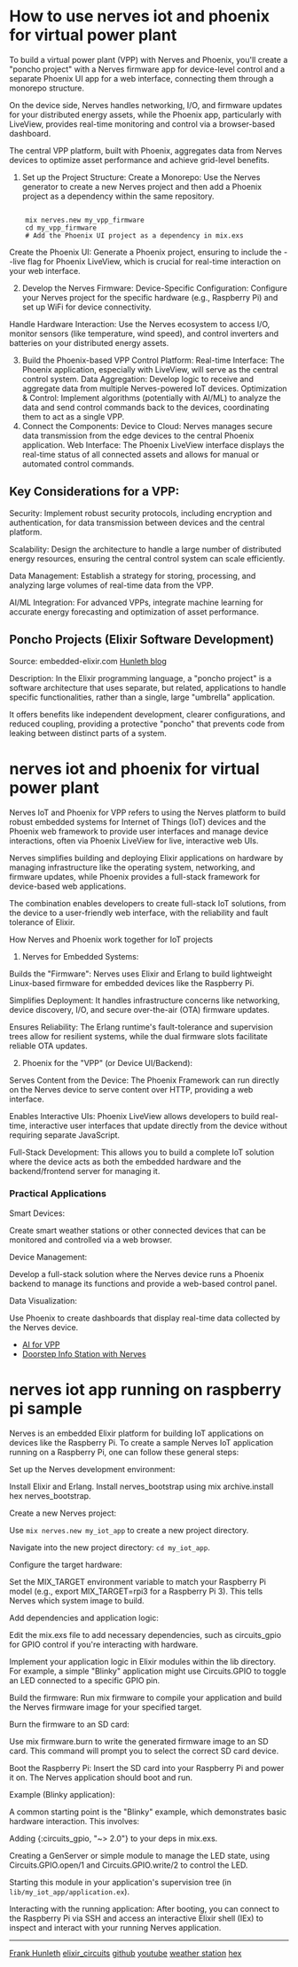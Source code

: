 # How to use nerves iot and phoenix for virtual power plant

To build a virtual power plant (VPP) with Nerves and Phoenix, you'll create a "poncho project" with a Nerves firmware app for device-level control and a separate Phoenix UI app for a web interface, connecting them through a monorepo structure. 

On the device side, Nerves handles networking, I/O, and firmware updates for your distributed energy assets, while the Phoenix app, particularly with LiveView, provides real-time monitoring and control via a browser-based dashboard. 

The central VPP platform, built with Phoenix, aggregates data from Nerves devices to optimize asset performance and achieve grid-level benefits.
 
1. Set up the Project Structure: 
Create a Monorepo: Use the Nerves generator to create a new Nerves project and then add a Phoenix project as a dependency within the same repository.
```Code

    mix nerves.new my_vpp_firmware
    cd my_vpp_firmware
    # Add the Phoenix UI project as a dependency in mix.exs
```
Create the Phoenix UI: Generate a Phoenix project, ensuring to include the --live flag for Phoenix LiveView, which is crucial for real-time interaction on your web interface. 

2. Develop the Nerves Firmware:
Device-Specific Configuration:
Configure your Nerves project for the specific hardware (e.g., Raspberry Pi) and set up WiFi for device connectivity.

Handle Hardware Interaction:
Use the Nerves ecosystem to access I/O, monitor sensors (like temperature, wind speed), and control inverters and batteries on your distributed energy assets. 

3. Build the Phoenix-based VPP Control Platform:
Real-time Interface:
The Phoenix application, especially with LiveView, will serve as the central control system. 
Data Aggregation:
Develop logic to receive and aggregate data from multiple Nerves-powered IoT devices. 
Optimization & Control:
Implement algorithms (potentially with AI/ML) to analyze the data and send control commands back to the devices, coordinating them to act as a single VPP. 
4. Connect the Components:
Device to Cloud:
Nerves manages secure data transmission from the edge devices to the central Phoenix application. 
Web Interface:
The Phoenix LiveView interface displays the real-time status of all connected assets and allows for manual or automated control commands. 

## Key Considerations for a VPP:
Security:
Implement robust security protocols, including encryption and authentication, for data transmission between devices and the central platform. 

Scalability:
Design the architecture to handle a large number of distributed energy resources, ensuring the central control system can scale efficiently. 

Data Management:
Establish a strategy for storing, processing, and analyzing large volumes of real-time data from the VPP. 

AI/ML Integration:
For advanced VPPs, integrate machine learning for accurate energy forecasting and optimization of asset performance. 

## Poncho Projects (Elixir Software Development)
Source: embedded-elixir.com [Hunleth blog](https://embedded-elixir.com/)

Description: In the Elixir programming language, a "poncho project" is a software architecture that uses separate, 
but related, applications to handle specific functionalities, rather than a single, large "umbrella" application. 

It offers benefits like independent development, clearer configurations, and reduced coupling, 
providing a protective "poncho" that prevents code from leaking between distinct parts of a system. 

# nerves iot and phoenix for virtual power plant

Nerves IoT and Phoenix for VPP refers to using the Nerves platform to build robust embedded systems for Internet of Things (IoT) devices and the Phoenix web framework to provide user interfaces and manage device interactions, often via Phoenix LiveView for live, interactive web UIs. 

Nerves simplifies building and deploying Elixir applications on hardware by managing infrastructure like the operating system, 
networking, and firmware updates, while Phoenix provides a full-stack framework for device-based web applications. 

The combination enables developers to create full-stack IoT solutions, from the device to a user-friendly web interface, with the reliability and fault tolerance of Elixir. 

How Nerves and Phoenix work together for IoT projects

1. Nerves for Embedded Systems:

Builds the "Firmware": Nerves uses Elixir and Erlang to build lightweight Linux-based firmware for embedded devices like the Raspberry Pi. 

Simplifies Deployment: It handles infrastructure concerns like networking, device discovery, I/O, and secure over-the-air (OTA) firmware updates. 

Ensures Reliability: The Erlang runtime's fault-tolerance and supervision trees allow for resilient systems, 
while the dual firmware slots facilitate reliable OTA updates. 

2. Phoenix for the "VPP" (or Device UI/Backend):

Serves Content from the Device: The Phoenix Framework can run directly on the Nerves device to serve content over HTTP, providing a web interface. 

Enables Interactive UIs: Phoenix LiveView allows developers to build real-time, interactive user interfaces that update directly from the device without requiring separate JavaScript. 

Full-Stack Development: This allows you to build a complete IoT solution where the device acts 
as both the embedded hardware and the backend/frontend server for managing it.

### Practical Applications

Smart Devices:

Create smart weather stations or other connected devices that can be monitored and controlled via a web browser. 

Device Management:

Develop a full-stack solution where the Nerves device runs a Phoenix backend to manage its functions and provide a web-based control panel. 

Data Visualization:

Use Phoenix to create dashboards that display real-time data collected by the Nerves device. 

- [AI for VPP](https://www.mdpi.com/1996-1073/18/13/3325)
- [Doorstep Info Station with Nerves](https://curiosum.com/blog/build-phoenix-based-info-station-with-nerves)

# nerves iot app running on raspberry pi sample

Nerves is an embedded Elixir platform for building IoT applications on devices like the Raspberry Pi. 
To create a sample Nerves IoT application running on a Raspberry Pi, one can follow these general steps:

Set up the Nerves development environment:

Install Elixir and Erlang.
Install nerves_bootstrap using mix archive.install hex nerves_bootstrap.

Create a new Nerves project:

Use `mix nerves.new my_iot_app` to create a new project directory.

Navigate into the new project directory: `cd my_iot_app`.

Configure the target hardware:

Set the MIX_TARGET environment variable to match your Raspberry Pi model (e.g., export MIX_TARGET=rpi3 for a Raspberry Pi 3). 
This tells Nerves which system image to build.

Add dependencies and application logic:

Edit the mix.exs file to add necessary dependencies, such as circuits_gpio for GPIO control if you're interacting with hardware.

Implement your application logic in Elixir modules within the lib directory. For example, 
a simple "Blinky" application might use Circuits.GPIO to toggle an LED connected to a specific GPIO pin.

Build the firmware:
Run mix firmware to compile your application and build the Nerves firmware image for your specified target.

Burn the firmware to an SD card:

Use mix firmware.burn to write the generated firmware image to an SD card. This command will prompt you to select the correct SD card device.

Boot the Raspberry Pi:
Insert the SD card into your Raspberry Pi and power it on. The Nerves application should boot and run.

Example (Blinky application):

A common starting point is the "Blinky" example, which demonstrates basic hardware interaction. This involves:

Adding {:circuits_gpio, "~> 2.0"} to your deps in mix.exs.

Creating a GenServer or simple module to manage the LED state, using Circuits.GPIO.open/1 and Circuits.GPIO.write/2 to control the LED.

Starting this module in your application's supervision tree (in `lib/my_iot_app/application.ex`).

Interacting with the running application:
After booting, you can connect to the Raspberry Pi via SSH and access an interactive Elixir shell (IEx) 
to inspect and interact with your running Nerves application.

---

[Frank Hunleth](https://www.youtube.com/watch?v=rcFDLg7faL8) [elixir_circuits](https://elixir-circuits.github.io/) [github](https://github.com/elixir-circuits/circuits_quickstart) [youtube](https://www.youtube.com/watch?v=Nfa5KPexuYY) [weather station](https://www.youtube.com/watch?v=DPvyT8h2pP4&t=995s) [hex](https://hexdocs.pm/circuits_gpio/1.0.0/readme.html)
